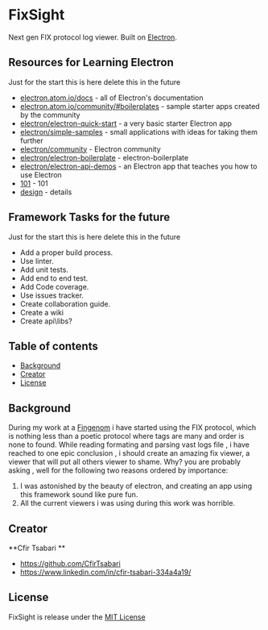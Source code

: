# FixSight
Next gen FIX protocol log viewer.
Built on [Electron](https://electron.atom.io/).

## Resources for Learning Electron
Just for the start this is here delete this in the future 

- [electron.atom.io/docs](http://electron.atom.io/docs) - all of Electron's documentation
- [electron.atom.io/community/#boilerplates](http://electron.atom.io/community/#boilerplates) - sample starter apps created by the community
- [electron/electron-quick-start](https://github.com/electron/electron-quick-start) - a very basic starter Electron app
- [electron/simple-samples](https://github.com/electron/simple-samples) - small applications with ideas for taking them further
- [electron/community](https://electron.atom.io/community/) - Electron community
- [electron/electron-boilerplate](https://github.com/szwacz/electron-boilerplate) - electron-boilerplate
- [electron/electron-api-demos](https://github.com/electron/electron-api-demos) - an Electron app that teaches you how to use Electron
- [101](https://scotch.io/tutorials/creating-desktop-applications-with-angularjs-and-github-electron) - 101
- [design](https://github.com/ilyavorobiev/atom-docs/blob/master/atom-shell/Architecture.md) - details
## Framework Tasks for the future 
Just for the start this is here delete this in the future 
- Add a proper build process.
- Use linter.
- Add unit tests.
- Add end to end test.
- Add Code coverage.
- Use issues tracker.
- Create collaboration guide.
- Create a wiki
- Create api\libs?


## Table of contents
- [Background](#background)
- [Creator](#creator)
- [License](#license)
## Background
During my work at a [Fingenom](https://www.linkedin.com/company-beta/3315906/) i have started using the FIX protocol, which is nothing less than a poetic protocol where tags are many and order is none to found.
While reading formating and parsing vast logs file , i have reached to one epic conclusion , i should create an amazing fix viewer, a viewer that will put all others viewer to shame.
Why? you are probably asking , well for the following two reasons ordered by importance:
1. I was astonished by the beauty of electron, and creating an app using this framework sound like pure fun.
2. All the current viewers i was using during this work was horrible.
## Creator
**Cfir Tsabari **
- <https://github.com/CfirTsabari>
- <https://www.linkedin.com/in/cfir-tsabari-334a4a19/>
## License
FixSight is release under the [MIT License](LICENSE.md)
